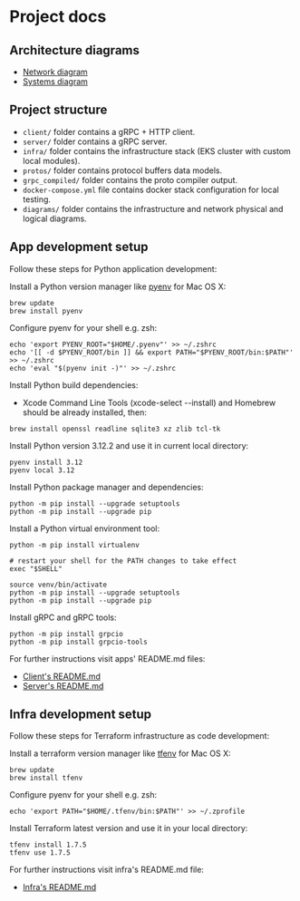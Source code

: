 # Project docs

## Architecture diagrams

- [Network diagram](./diagrams/network_diagram.png)
- [Systems diagram](./diagrams/systems_diagram.png)

## Project structure
- `client/` folder contains a gRPC + HTTP client.
- `server/` folder contains a gRPC server.
- `infra/` folder contains the infrastructure stack (EKS cluster with custom local modules).
- `protos/` folder contains protocol buffers data models.
- `grpc_compiled/` folder contains the proto compiler output.
- `docker-compose.yml` file contains docker stack configuration for local testing.
- `diagrams/` folder contains the infrastructure and network physical and logical diagrams.
  
## App development setup
Follow these steps for Python application development:

Install a Python version manager like [pyenv](https://github.com/pyenv/pyenv) for Mac OS X:
```
brew update
brew install pyenv
```
Configure pyenv for your shell e.g. zsh:
```
echo 'export PYENV_ROOT="$HOME/.pyenv"' >> ~/.zshrc
echo '[[ -d $PYENV_ROOT/bin ]] && export PATH="$PYENV_ROOT/bin:$PATH"' >> ~/.zshrc
echo 'eval "$(pyenv init -)"' >> ~/.zshrc
```

Install Python build dependencies:
- Xcode Command Line Tools (xcode-select --install) and Homebrew should be already installed, then:
```
brew install openssl readline sqlite3 xz zlib tcl-tk
```

Install Python version 3.12.2 and use it in current local directory:
```
pyenv install 3.12
pyenv local 3.12
```

Install Python package manager and dependencies:
```
python -m pip install --upgrade setuptools
python -m pip install --upgrade pip
```

Install a Python virtual environment tool:
```
python -m pip install virtualenv

# restart your shell for the PATH changes to take effect
exec "$SHELL"

source venv/bin/activate
python -m pip install --upgrade setuptools
python -m pip install --upgrade pip
```

Install gRPC and gRPC tools:
```
python -m pip install grpcio
python -m pip install grpcio-tools
```

For further instructions visit apps' README.md files:
- [Client's README.md](./client/README.md)
- [Server's README.md](./server/README.md)

## Infra development setup
Follow these steps for Terraform infrastructure as code development:

Install a terraform version manager like [tfenv](https://github.com/tfutils/tfenv) for Mac OS X:
```
brew update
brew install tfenv
```

Configure pyenv for your shell e.g. zsh:
```
echo 'export PATH="$HOME/.tfenv/bin:$PATH"' >> ~/.zprofile
```

Install Terraform latest version and use it in your local directory:
```
tfenv install 1.7.5
tfenv use 1.7.5
```

For further instructions visit infra's README.md file:
- [Infra's README.md](./infra/README.md)